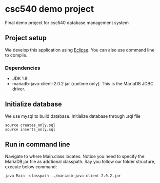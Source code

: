 # csc540 demo project
Final demo project for csc540 database management system

## Project setup
We develop this application using [Eclipse](https://www.eclipse.org/downloads/). You can also use command line to compile.

### Dependencies
* JDK 1.8
* mariadb-java-client-2.0.2.jar (runtime only). This is the MariaDB JDBC driver. 

## Initialize database
We use mysql to build database. Initialize database through .sql file

    source creates_only.sql
    source inserts_only.sql

## Run in command line
Navigate to where Main.class locates. Notice you need to specify the MariaDB jar file as addtional classpath. Say you follow our folder structure, execute below command:

`java Main -classpath ../mariadb-java-client-2.0.2.jar`
